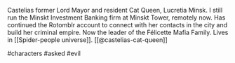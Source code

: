 Castelias former Lord Mayor and resident Cat Queen, Lucretia Minsk. I still run the Minskt Investment Banking firm at Minskt Tower, remotely now. Has continued the Rotomblr account to connect with her contacts in the city and build her criminal empire. Now the leader of the Félicette Mafia Family. Lives in [[Spider-people universe]]. [[@castelias-cat-queen]]

#characters #asked #evil 
